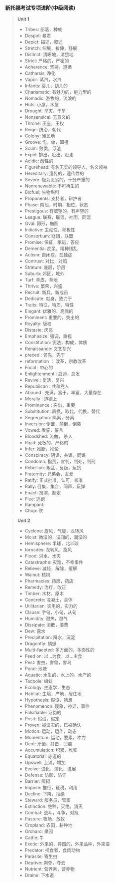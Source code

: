 ### 新托福考试专项进阶(中级阅读)
> **Unit 1**
> - Tribes: 部落，种族
> - Despot: 暴君
> - Depict: 描述，叙述
> - Stretch: 伸展，拉伸，舒展
> - Distinct: 清晰地，清楚地
> - Strict: 严格的，严密的
> - Adherence: 坚持，遵循
> - Catharsis: 净化
> - Vapor: 蒸汽，水汽
> - Infants: 婴儿，幼儿的
> - Charismatic: 有魅力的，魅力型的
> - Nomadic: 游牧的，流浪的
> - Huts: 小屋，木屋
> - Drought: 旱灾，干旱
> - Nonsensical: 无意义的
> - Throne: 王座，王权
> - Reign: 统治，朝代
> - Colony: 殖民地
> - Groove: 沟，纹，凹槽
> - Scum: 败类，浮渣
> - Expel: 排出，赶出，赶走 
> - Acidic: 酸性的
> - Figurehead: 有名无实的领导人，名义领袖
> - Hereditary: 遗传的，遗传性的
> - Severe: 极为恶劣的，十分严重的
> - Nonrenewable: 不可再生的
> - Biofuel: 生物燃料
> - Proponents: 支持者，辩护者
> - Phase: 阶段，时期，相位，状态
> - Prestigous: 有威望的，有声望的
> - League: 联赛，联盟，社团，同盟
> - Oval: 卵形，椭圆
> - Initiative: 主动性，积极性
> - Consortium: 财团，联盟
> - Promise: 保证，承诺，答应
> - Dementia: 痴呆，精神错乱
> - Autism: 自闭症，孤独症
> - Contrust: 对比，对照
> - Stratum: 底层，阶层
> - Suburb: 郊区，城外
> - Turf: 草皮，草地
> - Thrive: 繁荣，兴盛
> - Recruit: 新兵，新成员
> - Dedicate: 献身，致力于
> - Traits: 特征，特质，特性
> - Elegant: 优雅的，高雅的
> - Prominent: 重要的，突出的
> - Royalty: 版权
> - Distaste: 厌恶
> - Emphasize: 强调，重视
> - Constitution: 宪法，构成，体质
> - Renaissance: 文艺复兴
> - preced : 领先，先于
> - reformation ： 改革，宗教改革
> - Focal : 中心的
> - Enlightenment : 启迪，启发
> - Revive : 复活，复兴
> - Republican : 共和党人
> - Abound  : 充满，富于，丰富，大量存在
> - Morally : 道德上
> - Prominence : 突出，重要
> - Substitution: 置换，取代，代换，替代
> - Segregation: 隔离，分离
> - Inversion: 倒置，颠倒，倒装
> - Vowed: 发誓，誓言
> - Bloodshed: 流血， 杀人
> - Rigid: 死板的，严格的
> - Infer: 推断，推论
> - Conspiracy: 阴谋，共谋，同谋
> - Condomn: 指责，宣判，判处，判刑
> - Rebellion: 叛乱，反叛，反抗
> - Fraternity: 兄弟会，友爱
> - Ratify: 正式批准，认可，核准
> - Rally: 召集，集合，同声，反弹
> - Enact: 扮演，制定
> - Flee: 逃跑
> - Rampant: 
> - Chop: 砍

> **Unit 2**
> - Cyclone: 旋风，气旋，龙转风
> - Moist: 微湿的，湿润的，潮湿的
> - Hemisphere: 半球，北半球
> - tornades: 龙转风，旋风
> - Flood: 洪水，水灾
> - Catastraphe: 灾难，不幸事件
> - Relieve: 减轻，解除，缓解
> - Walnut: 核桃
> - Pharmacies: 药房，药店
> - Remedy: 治疗，改正
> - Timber: 木材，原木
> - Concrete: 混凝土，具体
> - Utilitarian: 实用的，实力的
> - Clause: 字句，小句，从句
> - Humidity: 湿热，湿气
> - Dissipate: 消散，浪费
> - Dew: 露水
> - Precipitation: 降水，沉淀
> - Dragonfly: 蜻蜓
> - Multi-faceted: 多方面的，多面性的
> - Feed on: 以...为食，以...主食
> - Pest: 害虫，害兽，害鸟
> - Pond: 池塘
> - Aquatic: 水生的，水上的，水产的
> - Tadpole: 蝌蚪
> - Ecology: 生态学，生态
> - Habitat: 生境，产地，居住地
> - Hypothesis: 假设，猜想
> - Phenomenon: 现象，神话，事件
> - Falsifiable: 证伪的
> - Posit: 假设，假定
> - Proven: 被证实的，已被确认
> - Motion: 运动，运作，动态
> - Momentum: 运动，要素，冲力
> - Dent: 牙齿，打击，凹痕
> - Accumulation: 积累，堆积
> - Equatorial: 赤道的
> - Upswell: 上涌，增加
> - Evolve: 进化，演化，进展
> - Defense: 防御，防守
> - Barrier: 障碍
> - Impose: 推行，征税，利用
> - Decline: 下降，拒绝
> - Steward: 服务员，管家
> - Extinction: 绝种，灭绝，消灭
> - Combat: 战斗，斗争，对抗
> - Pasture: 牧场，放牧
> - Cropland: 农田，耕种地
> - Orchard: 果园
> - Cattle: 牛
> - Exotic: 外来的，异国的，外来品种，外来语
> - Predator: 捕食者，食肉动物
> - Parasite: 寄生虫
> - Deprive: 剥夺，夺去
> - Nutrient: 营养素，营养物
> - Draine: 下水道
